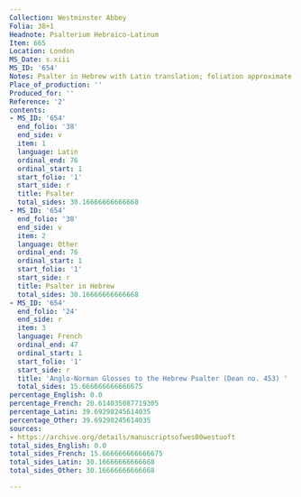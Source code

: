 ```yaml
---
Collection: Westminster Abbey
Folia: 38+1
Headnote: Psalterium Hebraico-Latinum
Item: 665
Location: London
MS_Date: s.xiii
MS_ID: '654'
Notes: Psalter in Hebrew with Latin translation; foliation approximate
Place_of_production: ''
Produced_for: ''
Reference: '2'
contents:
- MS_ID: '654'
  end_folio: '38'
  end_side: v
  item: 1
  language: Latin
  ordinal_end: 76
  ordinal_start: 1
  start_folio: '1'
  start_side: r
  title: Psalter
  total_sides: 30.16666666666668
- MS_ID: '654'
  end_folio: '38'
  end_side: v
  item: 2
  language: Other
  ordinal_end: 76
  ordinal_start: 1
  start_folio: '1'
  start_side: r
  title: Psalter in Hebrew
  total_sides: 30.16666666666668
- MS_ID: '654'
  end_folio: '24'
  end_side: r
  item: 3
  language: French
  ordinal_end: 47
  ordinal_start: 1
  start_folio: '1'
  start_side: r
  title: 'Anglo-Norman Glosses to the Hebrew Psalter (Dean no. 453) '
  total_sides: 15.666666666666675
percentage_English: 0.0
percentage_French: 20.614035087719305
percentage_Latin: 39.69298245614035
percentage_Other: 39.69298245614035
sources:
- https://archive.org/details/manuscriptsofwes00westuoft
total_sides_English: 0.0
total_sides_French: 15.666666666666675
total_sides_Latin: 30.16666666666668
total_sides_Other: 30.16666666666668

---
```

